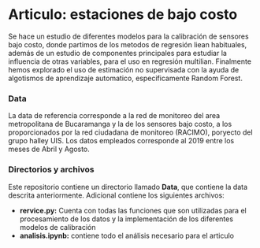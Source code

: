 # Articulo: estaciones de bajo costo

Se hace un estudio de diferentes modelos para la calibración de sensores bajo costo, donde partimos de los metodos de regresión liean habituales, además de un estudio de componentes principales para estudiar la influencia de otras variables, para el uso en regresión multilian. Finalmente hemos explorado el uso de estimación no supervisada con la ayuda de algotismos de aprendizaje automatico, especificamente Random Forest.

### Data
La data de referencia corresponde a la red de monitoreo del area metropolitana de Bucaramanga y la de los sensores bajo costo, a los proporcionados por la red ciudadana de monitoreo (RACIMO), poryecto del grupo halley UIS. Los datos empleados corresponde al 2019 entre los meses de Abril y Agosto.

### Directorios y archivos
Este repositorio contiene un directorio llamado **Data**, que contiene la data descrita anteriormente. Adicional contiene los siguientes archivos:
- **rervice.py:** Cuenta con todas las funciones que son utilizadas para el procesamiento de los datos y la implementación de los diferentes modelos de calibración
- **analisis.ipynb:** contiene todo el análisis necesario para el articulo
